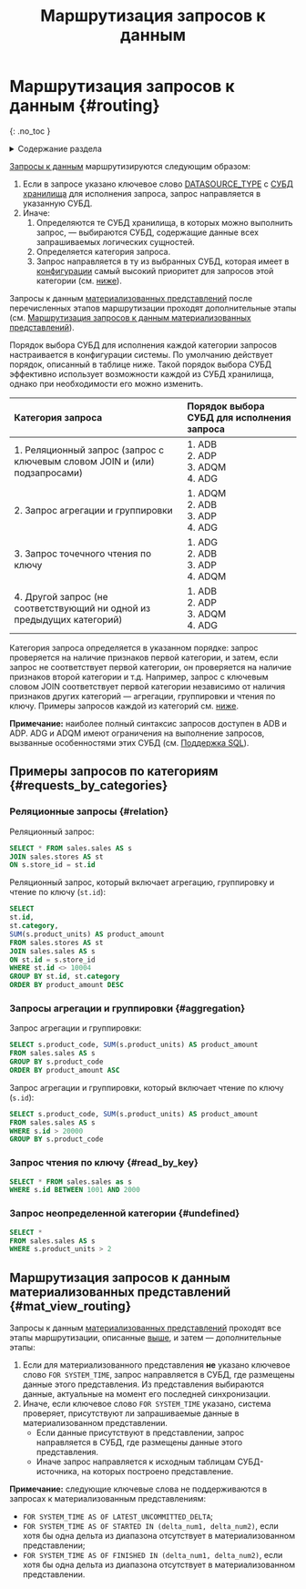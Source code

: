 ﻿---
layout: default
title: Маршрутизация запросов к данным
nav_order: 1
parent: Запрос данных
grand_parent: Работа с системой
has_children: false
has_toc: false
---

# Маршрутизация запросов к данным {#routing}
{: .no_toc }

<details markdown="block">
  <summary>
    Содержание раздела
  </summary>
  {: .text-delta }
1. TOC
{:toc}
</details>

[Запросы к данным](../../data_reading/data_reading.md) маршрутизируются следующим образом:
1.  Если в запросе указано ключевое слово [DATASOURCE_TYPE](../../../reference/sql_plus_requests/SELECT/SELECT.md#param_datasource_type) 
    с [СУБД](../../../introduction/supported_DBMS/supported_DBMS.md) 
    [хранилища](../../../overview/main_concepts/data_storage/data_storage.md)
    для исполнения запроса, запрос направляется в указанную СУБД.
2.  Иначе:
    1. Определяются те СУБД хранилища, в которых можно выполнить запрос, — выбираются СУБД, содержащие 
       данные всех запрашиваемых логических сущностей.
    2. Определяется категория запроса.      
    3. Запрос направляется в ту из выбранных СУБД, которая имеет в [конфигурации](../../../maintenance/configuration/configuration.md) 
       самый высокий приоритет для запросов этой категории (см. [ниже](#tab_default_routing)).

Запросы к данным [материализованных представлений](../../../overview/main_concepts/materialized_view/materialized_view.md) 
после перечисленных этапов маршрутизации проходят дополнительные этапы 
(см. [Маршрутизация запросов к данным материализованных представлений](#mat_view_routing)). 

Порядок выбора СУБД для исполнения каждой категории запросов настраивается в конфигурации системы.
По умолчанию действует порядок, описанный в таблице ниже. Такой порядок выбора СУБД эффективно 
использует возможности каждой из СУБД хранилища, однако при необходимости его можно изменить.
<a id="tab_default_routing"></a>

| Категория запроса | Порядок выбора СУБД для исполнения запроса 
|:-|:-
| 1. Реляционный запрос (запрос с ключевым словом JOIN и (или) подзапросами) | 1. ADB<br>2. ADP<br>3. ADQM<br>4. ADG
| 2. Запрос агрегации и группировки | 1. ADQM<br>2. ADB<br>3. ADP<br>4. ADG
| 3. Запрос точечного чтения по ключу | 1. ADG<br>2. ADB<br>3. ADP<br>4. ADQM
| 4. Другой запрос (не соответствующий ни одной из предыдущих категорий) | 1. ADB<br>2. ADP<br>3. ADQM<br>4. ADG

Категория запроса определяется в указанном порядке: запрос проверяется на наличие признаков первой категории, 
и затем, если запрос не соответствует первой категории, он проверяется на наличие признаков второй категории и т.д. 
Например, запрос с ключевым словом JOIN соответствует первой категории независимо от наличия признаков других категорий — 
агрегации, группировки и чтения по ключу. Примеры запросов каждой из категорий см. [ниже](#requests_by_categories).

**Примечание:** наиболее полный синтаксис запросов доступен в ADB и ADP. ADG и ADQM имеют ограничения 
на выполнение запросов, вызванные особенностями этих СУБД (см. [Поддержка SQL](../../../reference/sql_support/sql_support.md)).

## Примеры запросов по категориям {#requests_by_categories}

### Реляционные запросы {#relation}

Реляционный запрос:
```sql
SELECT * FROM sales.sales AS s
JOIN sales.stores AS st
ON s.store_id = st.id
```

Реляционный запрос, который включает агрегацию, группировку и чтение по ключу (`st.id`):
```sql
SELECT
st.id,
st.category,
SUM(s.product_units) AS product_amount
FROM sales.stores AS st
JOIN sales.sales AS s
ON st.id = s.store_id
WHERE st.id <> 10004
GROUP BY st.id, st.category
ORDER BY product_amount DESC
```

### Запросы агрегации и группировки {#aggregation}

Запрос агрегации и группировки:
```sql
SELECT s.product_code, SUM(s.product_units) AS product_amount
FROM sales.sales AS s
GROUP BY s.product_code
ORDER BY product_amount ASC
```

Запрос агрегации и группировки, который включает чтение по ключу (`s.id`):
```sql
SELECT s.product_code, SUM(s.product_units) AS product_amount
FROM sales.sales AS s
WHERE s.id > 20000
GROUP BY s.product_code
```

### Запрос чтения по ключу {#read_by_key}

```sql
SELECT * FROM sales.sales as s
WHERE s.id BETWEEN 1001 AND 2000
```

### Запрос неопределенной категории {#undefined}

```sql
SELECT *
FROM sales.sales AS s
WHERE s.product_units > 2  
```

## Маршрутизация запросов к данным материализованных представлений {#mat_view_routing}

Запросы к данным [материализованных представлений](../../../overview/main_concepts/materialized_view/materialized_view.md) 
проходят все этапы маршрутизации, описанные [выше](#top), и затем — дополнительные этапы:
1. Если для материализованного представления **не** указано ключевое слово `FOR SYSTEM_TIME`, запрос направляется в СУБД, 
   где размещены данные этого представления. Из представления выбираются данные, актуальные на момент его 
   последней синхронизации.
2. Иначе, если ключевое слово `FOR SYSTEM_TIME` указано, система проверяет, присутствуют ли запрашиваемые данные 
   в материализованном представлении.
   * Если данные присутствуют в представлении, запрос направляется в СУБД, где размещены данные этого представления.
   * Иначе запрос направляется к исходным таблицам СУБД-источника, на которых построено представление.
    
**Примечание:** следующие ключевые слова не поддерживаются в запросах к материализованным представлениям:
* `FOR SYSTEM_TIME AS OF LATEST_UNCOMMITTED_DELTA`;
* `FOR SYSTEM_TIME AS OF STARTED IN (delta_num1, delta_num2)`, если хотя бы одна дельта из диапазона отсутствует в 
  материализованном представлении;
* `FOR SYSTEM_TIME AS OF FINISHED IN (delta_num1, delta_num2)`, если хотя бы одна дельта из диапазона отсутствует в
  материализованном представлении.